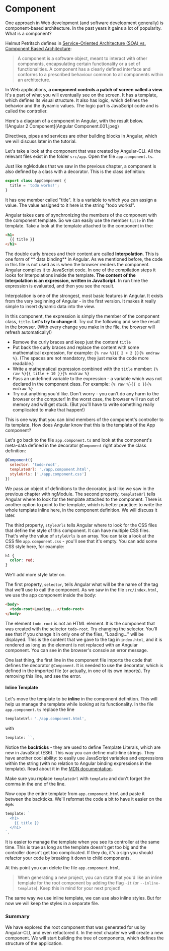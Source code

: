 # Component

One approach in Web development \(and software development generally\) is component-based architecture. In the past years it gains a lot of popularity. What is a component?

Helmut Petritsch defines in [Service-Oriented Architecture \(SOA\) vs. Component Based Architecture](http://petritsch.co.at/download/SOA_vs_component_based.pdf):

> A component is a software object, meant to interact with other components, encapsulating certain functionality or a set of functionalities. A component has a clearly defined interface and conforms to a prescribed behaviour common to all components within an architecture.

In Web applications, **a component controls a patch of screen called a view**. It's a part of what you will eventually see on the screen. It has a template, which defines its visual structure. It also has logic, which defines the behavior and the dynamic values. The logic part is JavaScript code and is called the controller.

Here's a diagram of a component in Angular, with the result below.  
![Angular 2 Component](Angular Component.001.jpeg)

Directives, pipes and services are other building blocks in Angular, which we will discuss later in the tutorial.

Let's take a look at the component that was created by Angular-CLI. All the relevant files exist in the folder `src/app`. Open the file `app.component.ts`.

Just like ngModules that we saw in the previous chapter, a component is also defined by a class with a decorator. This is the class definition:

```js
export class AppComponent {
  title = 'todo works!';
}
```

It has one member called "title". It is a variable to which you can assign a value. The value assigned to it here is the string "todo works!".

Angular takes care of synchronizing the members of the component with the component template. So we can easily use the member `title` in the template. Take a look at the template attached to the component in the:

```html
<h1>
  {{ title }}
</h1>
```

The double curly braces and their content are called **Interpolation**. This is one form of ** data binding** in Angular. As we mentioned before, the code in this file is not used as is when the browser renders the component. Angular compiles it to JavaScript code. In one of the compilation steps it looks for Interpolations inside the template. **The content of the Interpolation is an expression, written in JavaScript.** In run time the expression is evaluated, and then you see the result.

Interpolation is one of the strongest, most basic features in Angular. It exists from the very beginning of Angular - in the first version. It makes it really simple to insert dynamic data into the view.

In this component, the expression is simply the member of the component class, `title`. **Let's try to change it**. Try out the following and see the result in the browser. \(With every change you make in the file, the browser will refresh automatically!\)

* Remove the curly braces and keep just the content `title`
* Put back the curly braces and replace the content with some mathematical expression, for example: `{% raw %}{{ 2 + 2 }}{% endraw %}`. \(The spaces are not mandatory, they just make the code more readable.\)
* Write a mathematical expression combined with the `title` member: `{% raw %}{{ title + 10 }}{% endraw %}`
* Pass an undefined variable to the expression - a variable which was not declared in the component class. For example: `{% raw %}{{ x }}{% endraw %}`
* Try out anything you'd like. Don't worry - you can't do any harm to the browser or the computer! In the worst case, the browser will run out of memory and will get stuck. \(But you'll have to write something really complicated to make that happen!\)

This is one way that you can bind members of the component's controller to its template. How does Angular know that this is the template of the App component?

Let's go back to the file `app.component.ts` and look at the component's meta-data defined in the decorator `@Component` right above the class definition:

```js
@Component({
  selector: 'todo-root',
  templateUrl: './app.component.html',
  styleUrls: ['./app.component.css']
})
```

We pass an object of definitions to the decorator, just like we saw in the previous chapter with ngModule. The second property, `templateUrl` tells Angular where to look for the template attached to the component. There is another option to point to the template, which is better practice: to write the whole template inline here, in the component definition. We will discuss it later.

The third property, `styleUrls` tells Angular where to look for the CSS files that define the style of this component. It can have multiple CSS files. That's why the value of `styleUrls` is an array. You can take a look at the CSS file `app.component.css` - you'll see that it's empty. You can add some CSS style here, for example:

```css
h1 {
  color: red;
}
```

We'll add more style later on.

The first property, `selector`, tells Angular what will be the name of the tag that we'll use to call the component. As we saw in the file `src/index.html`, we use the app component inside the body:

```html
<body>
  <todo-root>Loading...</todo-root>
</body>
```

The element `todo-root` is not an HTML element. It is the component that was created with the selector `todo-root`. Try changing the selector. You'll see that if you change it in only one of the files, "Loading..." will be displayed. This is the content that we gave to the tag in `index.html`, and it is rendered as long as the element is not replaced with an Angular component. You can see in the browser's console an error message.

One last thing, the first line in the component file imports the code that defines the decorator `@Component`. It is needed to use the decorator, which is defined in the imported file \(or actually, in one of its own imports\). Try removing this line, and see the error.

#### Inline Template
Let's move the template to be **inline** in the component definition. This will help us manage the template while looking at its functionality.
In the file `app.component.ts`  replace the line

```js
templateUrl: './app.component.html',
```

with

```js
template: ``,
```

Notice the **backticks** - they are used to define Template Literals, which are new in JavaSript \(ES6\). This way you can define multi-line strings. They have another cool ability: to easily use JavaScript variables and expressions within the string \(with no relation to Angular binding expressions in the template\). Read about it in the [MDN documentation](https://developer.mozilla.org/en/docs/Web/JavaScript/Reference/Template_literals).

Make sure you replace `templateUrl` with `template` and don't forget the comma in the end of the line.

Now copy the entire template from `app.component.html` and paste it between the backticks.  We'll reformat the code a bit to have it easier on the eye:

```js
template: `
  <h1>
    {{ title }}
  </h1>  
`,
```

It is easier to manage the template when you see its controller at the same time. This is true as long as the template doesn't get too big and the controller doesn't get too complicated. If they do, it's a sign you should refactor your code by breaking it down to child components.

At this point you can delete the file `app.component.html`.
>When generating a new project, you can state that you'd like an inline template for the root component by adding the flag `-it` (or `--inline-template`). Keep this in mind for your next project!

The same way we use inline template, we can use also inline styles. But for now we will keep the styles in a separate file.

### Summary
We have explored the root component that was generated for us by Angular-CLI, and even refactored it. In the next chapter we will create a new component. We will start building the tree of components, which defines the structure of the application.

